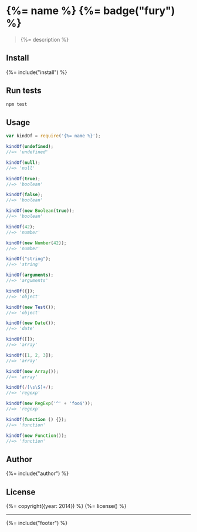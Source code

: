 # {%= name %} {%= badge("fury") %}

> {%= description %}

## Install
{%= include("install") %}

## Run tests

```bash
npm test
```

## Usage

```js
var kindOf = require('{%= name %}');

kindOf(undefined);
//=> 'undefined'

kindOf(null);
//=> 'null'

kindOf(true);
//=> 'boolean'

kindOf(false);
//=> 'boolean'

kindOf(new Boolean(true));
//=> 'boolean'

kindOf(42);
//=> 'number'

kindOf(new Number(42));
//=> 'number'

kindOf("string");
//=> 'string'

kindOf(arguments);
//=> 'arguments'

kindOf({});
//=> 'object'

kindOf(new Test());
//=> 'object'

kindOf(new Date());
//=> 'date'

kindOf([]);
//=> 'array'

kindOf([1, 2, 3]);
//=> 'array'

kindOf(new Array());
//=> 'array'

kindOf(/[\s\S]+/);
//=> 'regexp'

kindOf(new RegExp('^' + 'foo$'));
//=> 'regexp'

kindOf(function () {});
//=> 'function'

kindOf(new Function());
//=> 'function'
```

## Author
{%= include("author") %}

## License
{%= copyright({year: 2014}) %}
{%= license() %}

***

{%= include("footer") %}